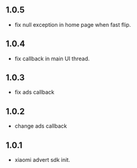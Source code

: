 
## 1.0.5

* fix null exception in home page when fast flip.

## 1.0.4

* fix callback in main UI thread.

## 1.0.3

* fix ads callback

## 1.0.2

* change ads callback

## 1.0.1

* xiaomi advert sdk init.
